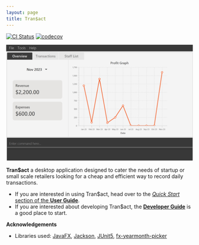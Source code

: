 ```yaml
---
layout: page
title: Tran$act
---
```


[![CI Status](https://github.com/AY2324S1-CS2103T-W13-3/tp/workflows/Java%20CI/badge.svg)](https://github.com/AY2324S1-CS2103T-W13-3/tp/actions)
[![codecov](https://codecov.io/gh/AY2324S1-CS2103T-W13-3/tp/graph/badge.svg)](https://codecov.io/gh/AY2324S1-CS2103T-W13-3/tp)

![Ui](images/Ui.png)

**Tran$act** a desktop application designed to cater the needs of startup or small scale
retailers looking for a cheap and efficient way to record daily transactions.

* If you are interested in using Tran$act, head over to the [_Quick Start_ section of the **User Guide**](UserGuide.html#quick-start).
* If you are interested about developing Tran$act, the [**Developer Guide**](DeveloperGuide.html) is a good place to start.


**Acknowledgements**

* Libraries used: [JavaFX](https://openjfx.io/), [Jackson](https://github.com/FasterXML/jackson), [JUnit5](https://github.com/junit-team/junit5), [fx-yearmonth-picker](https://github.com/Alipsa/fx-yearmonth-picker)
